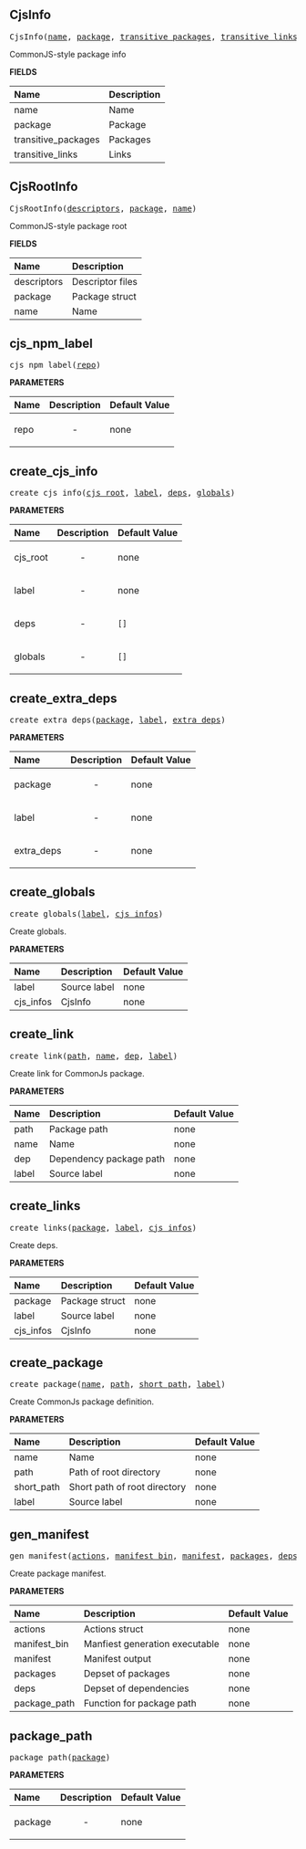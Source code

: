 <!-- Generated with Stardoc: http://skydoc.bazel.build -->

<a id="#CjsInfo"></a>

## CjsInfo

<pre>
CjsInfo(<a href="#CjsInfo-name">name</a>, <a href="#CjsInfo-package">package</a>, <a href="#CjsInfo-transitive_packages">transitive_packages</a>, <a href="#CjsInfo-transitive_links">transitive_links</a>)
</pre>

CommonJS-style package info

**FIELDS**

| Name                                                        | Description |
| :---------------------------------------------------------- | :---------- |
| <a id="CjsInfo-name"></a>name                               | Name        |
| <a id="CjsInfo-package"></a>package                         | Package     |
| <a id="CjsInfo-transitive_packages"></a>transitive_packages | Packages    |
| <a id="CjsInfo-transitive_links"></a>transitive_links       | Links       |

<a id="#CjsRootInfo"></a>

## CjsRootInfo

<pre>
CjsRootInfo(<a href="#CjsRootInfo-descriptors">descriptors</a>, <a href="#CjsRootInfo-package">package</a>, <a href="#CjsRootInfo-name">name</a>)
</pre>

CommonJS-style package root

**FIELDS**

| Name                                            | Description      |
| :---------------------------------------------- | :--------------- |
| <a id="CjsRootInfo-descriptors"></a>descriptors | Descriptor files |
| <a id="CjsRootInfo-package"></a>package         | Package struct   |
| <a id="CjsRootInfo-name"></a>name               | Name             |

<a id="#cjs_npm_label"></a>

## cjs_npm_label

<pre>
cjs_npm_label(<a href="#cjs_npm_label-repo">repo</a>)
</pre>

**PARAMETERS**

| Name                                | Description               | Default Value |
| :---------------------------------- | :------------------------ | :------------ |
| <a id="cjs_npm_label-repo"></a>repo | <p align="center"> - </p> | none          |

<a id="#create_cjs_info"></a>

## create_cjs_info

<pre>
create_cjs_info(<a href="#create_cjs_info-cjs_root">cjs_root</a>, <a href="#create_cjs_info-label">label</a>, <a href="#create_cjs_info-deps">deps</a>, <a href="#create_cjs_info-globals">globals</a>)
</pre>

**PARAMETERS**

| Name                                          | Description               | Default Value   |
| :-------------------------------------------- | :------------------------ | :-------------- |
| <a id="create_cjs_info-cjs_root"></a>cjs_root | <p align="center"> - </p> | none            |
| <a id="create_cjs_info-label"></a>label       | <p align="center"> - </p> | none            |
| <a id="create_cjs_info-deps"></a>deps         | <p align="center"> - </p> | <code>[]</code> |
| <a id="create_cjs_info-globals"></a>globals   | <p align="center"> - </p> | <code>[]</code> |

<a id="#create_extra_deps"></a>

## create_extra_deps

<pre>
create_extra_deps(<a href="#create_extra_deps-package">package</a>, <a href="#create_extra_deps-label">label</a>, <a href="#create_extra_deps-extra_deps">extra_deps</a>)
</pre>

**PARAMETERS**

| Name                                                | Description               | Default Value |
| :-------------------------------------------------- | :------------------------ | :------------ |
| <a id="create_extra_deps-package"></a>package       | <p align="center"> - </p> | none          |
| <a id="create_extra_deps-label"></a>label           | <p align="center"> - </p> | none          |
| <a id="create_extra_deps-extra_deps"></a>extra_deps | <p align="center"> - </p> | none          |

<a id="#create_globals"></a>

## create_globals

<pre>
create_globals(<a href="#create_globals-label">label</a>, <a href="#create_globals-cjs_infos">cjs_infos</a>)
</pre>

Create globals.

**PARAMETERS**

| Name                                           | Description  | Default Value |
| :--------------------------------------------- | :----------- | :------------ |
| <a id="create_globals-label"></a>label         | Source label | none          |
| <a id="create_globals-cjs_infos"></a>cjs_infos | CjsInfo      | none          |

<a id="#create_link"></a>

## create_link

<pre>
create_link(<a href="#create_link-path">path</a>, <a href="#create_link-name">name</a>, <a href="#create_link-dep">dep</a>, <a href="#create_link-label">label</a>)
</pre>

Create link for CommonJs package.

**PARAMETERS**

| Name                                | Description             | Default Value |
| :---------------------------------- | :---------------------- | :------------ |
| <a id="create_link-path"></a>path   | Package path            | none          |
| <a id="create_link-name"></a>name   | Name                    | none          |
| <a id="create_link-dep"></a>dep     | Dependency package path | none          |
| <a id="create_link-label"></a>label | Source label            | none          |

<a id="#create_links"></a>

## create_links

<pre>
create_links(<a href="#create_links-package">package</a>, <a href="#create_links-label">label</a>, <a href="#create_links-cjs_infos">cjs_infos</a>)
</pre>

Create deps.

**PARAMETERS**

| Name                                         | Description    | Default Value |
| :------------------------------------------- | :------------- | :------------ |
| <a id="create_links-package"></a>package     | Package struct | none          |
| <a id="create_links-label"></a>label         | Source label   | none          |
| <a id="create_links-cjs_infos"></a>cjs_infos | CjsInfo        | none          |

<a id="#create_package"></a>

## create_package

<pre>
create_package(<a href="#create_package-name">name</a>, <a href="#create_package-path">path</a>, <a href="#create_package-short_path">short_path</a>, <a href="#create_package-label">label</a>)
</pre>

Create CommonJs package definition.

**PARAMETERS**

| Name                                             | Description                  | Default Value |
| :----------------------------------------------- | :--------------------------- | :------------ |
| <a id="create_package-name"></a>name             | Name                         | none          |
| <a id="create_package-path"></a>path             | Path of root directory       | none          |
| <a id="create_package-short_path"></a>short_path | Short path of root directory | none          |
| <a id="create_package-label"></a>label           | Source label                 | none          |

<a id="#gen_manifest"></a>

## gen_manifest

<pre>
gen_manifest(<a href="#gen_manifest-actions">actions</a>, <a href="#gen_manifest-manifest_bin">manifest_bin</a>, <a href="#gen_manifest-manifest">manifest</a>, <a href="#gen_manifest-packages">packages</a>, <a href="#gen_manifest-deps">deps</a>, <a href="#gen_manifest-package_path">package_path</a>)
</pre>

Create package manifest.

**PARAMETERS**

| Name                                               | Description                    | Default Value |
| :------------------------------------------------- | :----------------------------- | :------------ |
| <a id="gen_manifest-actions"></a>actions           | Actions struct                 | none          |
| <a id="gen_manifest-manifest_bin"></a>manifest_bin | Manfiest generation executable | none          |
| <a id="gen_manifest-manifest"></a>manifest         | Manifest output                | none          |
| <a id="gen_manifest-packages"></a>packages         | Depset of packages             | none          |
| <a id="gen_manifest-deps"></a>deps                 | Depset of dependencies         | none          |
| <a id="gen_manifest-package_path"></a>package_path | Function for package path      | none          |

<a id="#package_path"></a>

## package_path

<pre>
package_path(<a href="#package_path-package">package</a>)
</pre>

**PARAMETERS**

| Name                                     | Description               | Default Value |
| :--------------------------------------- | :------------------------ | :------------ |
| <a id="package_path-package"></a>package | <p align="center"> - </p> | none          |
